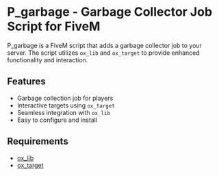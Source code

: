 # P_garbage - Garbage Collector Job Script for FiveM

P_garbage is a FiveM script that adds a garbage collector job to your server. The script utilizes `ox_lib` and `ox_target` to provide enhanced functionality and interaction.

## Features

- Garbage collection job for players
- Interactive targets using `ox_target`
- Seamless integration with `ox_lib`
- Easy to configure and install

## Requirements

- [ox_lib](https://github.com/overextended/ox_lib)
- [ox_target](https://github.com/overextended/ox_target)
